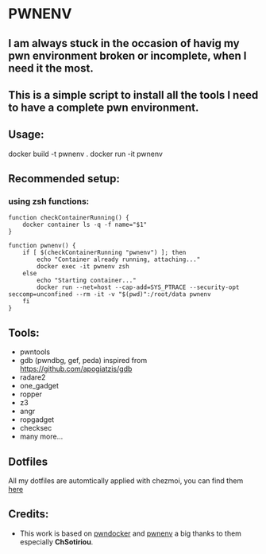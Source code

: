 # PWNENV
## I am always stuck in the occasion of havig my pwn environment broken or incomplete, when I need it the most.
## This is a simple script to install all the tools I need to have a complete pwn environment.

## Usage:
docker build -t pwnenv .
docker run -it pwnenv

## Recommended setup:
### using zsh functions:
```
function checkContainerRunning() {
    docker container ls -q -f name="$1"
}

function pwnenv() {
    if [ $(checkContainerRunning "pwnenv") ]; then
        echo "Container already running, attaching..."
        docker exec -it pwnenv zsh
    else
        echo "Starting container..."
        docker run --net=host --cap-add=SYS_PTRACE --security-opt seccomp=unconfined --rm -it -v "$(pwd)":/root/data pwnenv
    fi
}
```

## Tools:
- pwntools
- gdb (pwndbg, gef, peda) inspired from https://github.com/apogiatzis/gdb
- radare2
- one_gadget
- ropper
- z3
- angr
- ropgadget
- checksec
- many more...

## Dotfiles
All my dotfiles are automtically applied with chezmoi, you can find them [here](https://github.com/Evangelospro/dotfiles)

## Credits:
- This work is based on [pwndocker](https://github.com/skysider/pwndocker) and [pwnenv](https://github.com/ChSotiriou/pwnenv) a big thanks to them especially __ChSotiriou__.
